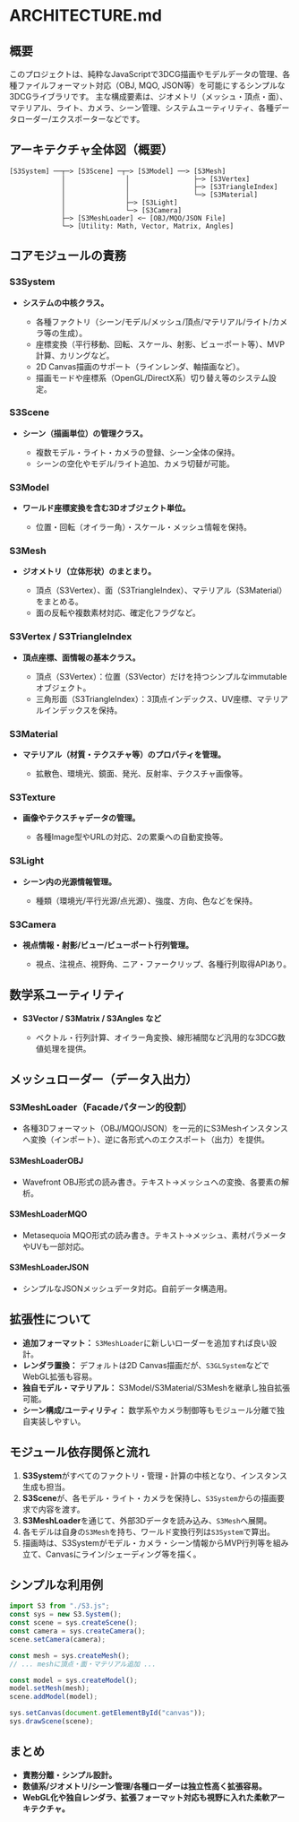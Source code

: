 # ARCHITECTURE.md

## 概要

このプロジェクトは、純粋なJavaScriptで3DCG描画やモデルデータの管理、各種ファイルフォーマット対応（OBJ, MQO, JSON等）を可能にするシンプルな3DCGライブラリです。
主な構成要素は、ジオメトリ（メッシュ・頂点・面）、マテリアル、ライト、カメラ、シーン管理、システムユーティリティ、各種データローダー/エクスポーターなどです。

## アーキテクチャ全体図（概要）

```
[S3System] ──┬─> [S3Scene] ─┬─> [S3Model] ──> [S3Mesh]
             │               │                ├─> [S3Vertex]
             │               │                ├─> [S3TriangleIndex]
             │               │                └─> [S3Material]
             │               ├─> [S3Light]
             │               └─> [S3Camera]
             ├─> [S3MeshLoader] <─ [OBJ/MQO/JSON File]
             └─> [Utility: Math, Vector, Matrix, Angles]
```

## コアモジュールの責務

### S3System

* **システムの中核クラス。**

  * 各種ファクトリ（シーン/モデル/メッシュ/頂点/マテリアル/ライト/カメラ等の生成）。
  * 座標変換（平行移動、回転、スケール、射影、ビューポート等）、MVP計算、カリングなど。
  * 2D Canvas描画のサポート（ラインレンダ、軸描画など）。
  * 描画モードや座標系（OpenGL/DirectX系）切り替え等のシステム設定。

### S3Scene

* **シーン（描画単位）の管理クラス。**

  * 複数モデル・ライト・カメラの登録、シーン全体の保持。
  * シーンの空化やモデル/ライト追加、カメラ切替が可能。

### S3Model

* **ワールド座標変換を含む3Dオブジェクト単位。**

  * 位置・回転（オイラー角）・スケール・メッシュ情報を保持。

### S3Mesh

* **ジオメトリ（立体形状）のまとまり。**

  * 頂点（S3Vertex）、面（S3TriangleIndex）、マテリアル（S3Material）をまとめる。
  * 面の反転や複数素材対応、確定化フラグなど。

### S3Vertex / S3TriangleIndex

* **頂点座標、面情報の基本クラス。**

  * 頂点（S3Vertex）：位置（S3Vector）だけを持つシンプルなimmutableオブジェクト。
  * 三角形面（S3TriangleIndex）：3頂点インデックス、UV座標、マテリアルインデックスを保持。

### S3Material

* **マテリアル（材質・テクスチャ等）のプロパティを管理。**

  * 拡散色、環境光、鏡面、発光、反射率、テクスチャ画像等。

### S3Texture

* **画像やテクスチャデータの管理。**

  * 各種Image型やURLの対応、2の累乗への自動変換等。

### S3Light

* **シーン内の光源情報管理。**

  * 種類（環境光/平行光源/点光源）、強度、方向、色などを保持。

### S3Camera

* **視点情報・射影/ビュー/ビューポート行列管理。**

  * 視点、注視点、視野角、ニア・ファークリップ、各種行列取得APIあり。

## 数学系ユーティリティ

* **S3Vector / S3Matrix / S3Angles など**

  * ベクトル・行列計算、オイラー角変換、線形補間など汎用的な3DCG数値処理を提供。

## メッシュローダー（データ入出力）

### S3MeshLoader（Facadeパターン的役割）

* 各種3Dフォーマット（OBJ/MQO/JSON）を一元的にS3Meshインスタンスへ変換（インポート）、逆に各形式へのエクスポート（出力）を提供。

#### S3MeshLoaderOBJ

* Wavefront OBJ形式の読み書き。テキスト→メッシュへの変換、各要素の解析。

#### S3MeshLoaderMQO

* Metasequoia MQO形式の読み書き。テキスト→メッシュ、素材パラメータやUVも一部対応。

#### S3MeshLoaderJSON

* シンプルなJSONメッシュデータ対応。自前データ構造用。

## 拡張性について

* **追加フォーマット：** `S3MeshLoader`に新しいローダーを追加すれば良い設計。
* **レンダラ置換：** デフォルトは2D Canvas描画だが、`S3GLSystem`などでWebGL拡張も容易。
* **独自モデル・マテリアル：** S3Model/S3Material/S3Meshを継承し独自拡張可能。
* **シーン構成/ユーティリティ：** 数学系やカメラ制御等もモジュール分離で独自実装しやすい。

## モジュール依存関係と流れ

1. **S3System**がすべてのファクトリ・管理・計算の中核となり、インスタンス生成も担当。
2. **S3Scene**が、各モデル・ライト・カメラを保持し、`S3System`からの描画要求で内容を渡す。
3. **S3MeshLoader**を通じて、外部3Dデータを読み込み、`S3Mesh`へ展開。
4. 各モデルは自身の`S3Mesh`を持ち、ワールド変換行列は`S3System`で算出。
5. 描画時は、S3Systemがモデル・カメラ・シーン情報からMVP行列等を組み立て、Canvasにライン/シェーディング等を描く。


## シンプルな利用例

```js
import S3 from "./S3.js";
const sys = new S3.System();
const scene = sys.createScene();
const camera = sys.createCamera();
scene.setCamera(camera);

const mesh = sys.createMesh();
// ... meshに頂点・面・マテリアル追加 ...

const model = sys.createModel();
model.setMesh(mesh);
scene.addModel(model);

sys.setCanvas(document.getElementById("canvas"));
sys.drawScene(scene);
```

## まとめ

* **責務分離・シンプル設計。**
* **数値系/ジオメトリ/シーン管理/各種ローダーは独立性高く拡張容易。**
* **WebGL化や独自レンダラ、拡張フォーマット対応も視野に入れた柔軟アーキテクチャ。**
